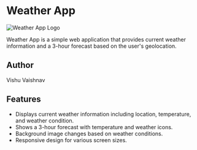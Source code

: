 # Weather App

![Weather App Logo](https://res.cloudinary.com/marvel451/image/upload/v1525133241/sun-cloud_s558lu.png)

Weather App is a simple web application that provides current weather information and a 3-hour forecast based on the user's geolocation.

## Author
Vishu Vaishnav

## Features
- Displays current weather information including location, temperature, and weather condition.
- Shows a 3-hour forecast with temperature and weather icons.
- Background image changes based on weather conditions.
- Responsive design for various screen sizes.
